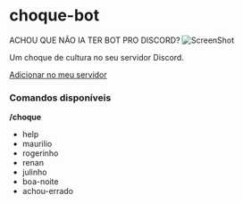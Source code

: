 # choque-bot
ACHOU QUE NÃO IA TER BOT PRO DISCORD?
![ScreenShot](https://i2.wp.com/www.metafictions.com/wp-content/uploads/2018/01/WhatsApp-Image-2018-01-09-at-14.11.45.jpeg?resize=720%2C470&ssl=1)

Um choque de cultura no seu servidor Discord.

[Adicionar no meu servidor](https://discordapp.com/oauth2/authorize?client_id=431889217795129355&scope=bot&permissions=3168256)

### Comandos disponíveis

**/choque**
 - help
 - maurilio
 - rogerinho
 - renan
 - julinho
 - boa-noite
 - achou-errado
